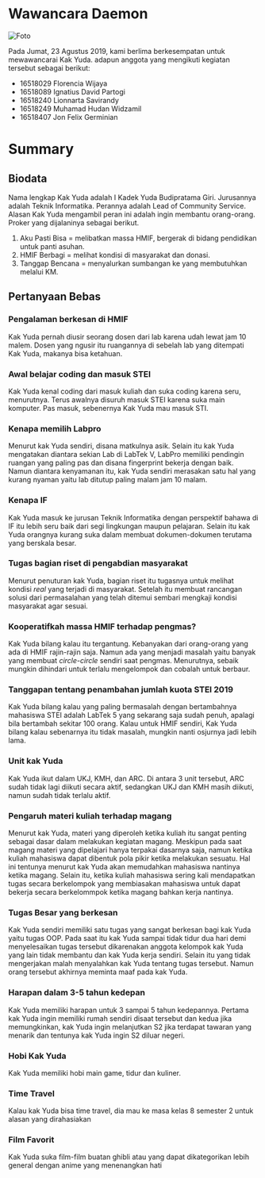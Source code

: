 # Wawancara Daemon

![Foto](./16518029-16518089-16518240-16518249-16518407.jpg)

Pada Jumat, 23 Agustus 2019, kami berlima berkesempatan untuk mewawancarai Kak Yuda.
adapun anggota yang mengikuti kegiatan tersebut sebagai berikut:
- 16518029 Florencia Wijaya
- 16518089 Ignatius David Partogi
- 16518240 Lionnarta Savirandy
- 16518249 Muhamad Hudan Widzamil
- 16518407 Jon Felix Germinian

# Summary
## Biodata
Nama lengkap Kak Yuda adalah I Kadek Yuda Budipratama Giri. Jurusannya adalah Teknik Informatika.
Perannya adalah Lead of Community Service. Alasan Kak Yuda mengambil peran ini adalah ingin membantu orang-orang.
Proker yang dijalaninya sebagai berikut.
1. Aku Pasti Bisa = melibatkan massa HMIF, bergerak di bidang pendidikan untuk panti asuhan. 
2. HMIF Berbagi = melihat kondisi di masyarakat dan donasi.
3. Tanggap Bencana = menyalurkan sumbangan ke yang membutuhkan melalui KM.
	
## Pertanyaan Bebas
### Pengalaman berkesan di HMIF
Kak Yuda pernah diusir seorang dosen dari lab karena udah lewat jam 10 malem. Dosen yang ngusir itu ruangannya di sebelah lab yang ditempati Kak Yuda, makanya bisa ketahuan.
	
### Awal belajar coding dan masuk STEI
Kak Yuda kenal coding dari masuk kuliah dan suka coding karena seru, menurutnya. Terus awalnya disuruh masuk STEI karena suka main komputer. Pas masuk, sebenernya Kak Yuda mau masuk STI. 
	
### Kenapa memilih Labpro
Menurut kak Yuda sendiri, disana matkulnya asik. Selain itu kak Yuda mengatakan diantara sekian Lab di LabTek V, LabPro memiliki pendingin ruangan yang paling pas dan disana fingerprint bekerja dengan baik. Namun diantara kenyamanan itu, kak Yuda sendiri merasakan satu hal yang kurang nyaman yaitu lab ditutup paling malam jam 10 malam.
	
### Kenapa IF
Kak Yuda masuk ke jurusan Teknik Informatika dengan perspektif bahawa di IF itu lebih seru baik dari segi lingkungan maupun pelajaran. Selain itu kak Yuda orangnya kurang suka dalam membuat dokumen-dokumen terutama yang berskala besar.

### Tugas bagian riset di pengabdian masyarakat
Menurut penuturan kak Yuda, bagian riset itu tugasnya untuk melihat kondisi *real* yang terjadi di masyarakat. Setelah itu membuat rancangan solusi dari permasalahan yang telah ditemui sembari mengkaji kondisi masyarakat agar sesuai.

### Kooperatifkah massa HMIF terhadap pengmas?
Kak Yuda bilang kalau itu tergantung. Kebanyakan dari orang-orang yang ada di HMIF rajin-rajin saja. Namun ada yang menjadi masalah yaitu banyak yang membuat *circle-circle* sendiri saat pengmas. Menurutnya, sebaik mungkin dihindari untuk terlalu mengelompok dan cobalah untuk berbaur.

### Tanggapan tentang penambahan jumlah kuota STEI 2019
Kak Yuda bilang kalau yang paling bermasalah dengan bertambahnya mahasiswa STEI adalah LabTek 5 yang sekarang saja sudah penuh, apalagi bila bertambah sekitar 100 orang. Kalau untuk HMIF sendiri, Kak Yuda bilang kalau sebenarnya itu tidak masalah, mungkin nanti osjurnya jadi lebih lama.

### Unit kak Yuda
Kak Yuda ikut dalam UKJ, KMH, dan ARC. Di antara 3 unit tersebut, ARC sudah tidak lagi diikuti secara aktif, sedangkan UKJ dan KMH masih diikuti, namun sudah tidak terlalu aktif.

### Pengaruh materi kuliah terhadap magang
Menurut kak Yuda, materi yang diperoleh ketika kuliah itu sangat penting sebagai dasar dalam melakukan kegiatan magang. Meskipun pada saat magang materi yang dipelajari hanya terpakai dasarnya saja, namun ketika kuliah mahasiswa dapat dibentuk pola pikir ketika melakukan sesuatu. Hal ini tentunya menurut kak Yuda akan memudahkan mahasiswa nantinya ketika magang. Selain itu, ketika kuliah mahasiswa sering kali mendapatkan tugas secara berkelompok yang membiasakan mahasiswa untuk dapat bekerja secara berkelommpok ketika magang bahkan kerja nantinya.

### Tugas Besar yang berkesan
Kak Yuda sendiri memiliki satu tugas yang sangat berkesan bagi kak Yuda yaitu tugas OOP. Pada saat itu kak Yuda sampai tidak tidur dua hari demi menyelesaikan tugas tersebut dikarenakan anggota kelompok kak Yuda yang lain tidak membantu dan kak Yuda kerja sendiri. Selain itu yang tidak mengerjakan malah menyalahkan kak Yuda tentang tugas tersebut. Namun orang tersebut akhirnya meminta maaf pada kak Yuda.

### Harapan dalam 3-5 tahun kedepan
Kak Yuda memiliki harapan untuk 3 sampai 5 tahun kedepannya. Pertama kak Yuda ingin memiliki rumah sendiri disaat tersebut dan kedua jika memungkinkan, kak Yuda ingin melanjutkan S2 jika terdapat tawaran yang menarik dan tentunya kak Yuda ingin S2 diluar negeri.

### Hobi Kak Yuda
Kak Yuda memiliki hobi main game, tidur dan kuliner.

### Time Travel
Kalau kak Yuda bisa time travel, dia mau ke masa kelas 8 semester 2 untuk alasan yang dirahasiakan

### Film Favorit
Kak Yuda suka film-film buatan ghibli atau yang dapat dikategorikan lebih general dengan anime yang menenangkan hati

